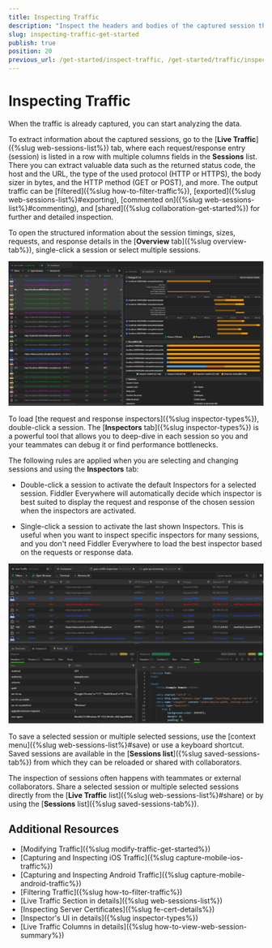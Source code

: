 ```yaml
---
title: Inspecting Traffic
description: "Inspect the headers and bodies of the captured session through the Inspectors tab when working with Telerik Fiddler Everywhere web-debugging HTTP client proxy."
slug: inspecting-traffic-get-started
publish: true
position: 20
previous_url: /get-started/inspect-traffic, /get-started/traffic/inspect-traffic
---
```


# Inspecting Traffic

When the traffic is already captured, you can start analyzing the data.

To extract information about the captured sessions, go to the [**Live Traffic**]({%slug web-sessions-list%}) tab, where each request/response entry (session) is listed in a row with multiple columns fields in the **Sessions** list. There you can extract valuable data such as the returned status code, the host and the URL, the type of the used protocol (HTTP or HTTPS), the body sizer in bytes, and the HTTP method (GET or POST), and more. The output traffic can be [filtered]({%slug how-to-filter-traffic%}), [exported]({%slug web-sessions-list%}#exporting), [commented on]({%slug web-sessions-list%}#commenting), and [shared]({%slug collaboration-get-started%}) for further and detailed inspection.

To open the structured information about the session timings, sizes, requests, and response details in the [**Overview** tab]({%slug overview-tab%}), single-click a session or select multiple sessions.

![Live Traffic and session overview](../images/livetraffic/websessions/websessions-list-all-overview.png)

To load [the request and response inspectors]({%slug inspector-types%}), double-click a session. The [**Inspectors** tab]({%slug inspector-types%}) is a powerful tool that allows you to deep-dive in each session so you and your teammates can debug it or find performance bottlenecks.

The following rules are applied when you are selecting and changing sessions and using the **Inspectors** tab:

- Double-click a session to activate the default Inspectors for a selected session. Fiddler Everywhere will automatically decide which inspector is best suited to display the request and response of the chosen session when the inspectors are activated.

- Single-click a session to activate the last shown Inspectors. This is useful when you want to inspect specific inspectors for many sessions, and you don't need Fiddler Everywhere to load the best inspector based on the requests or response data.

![Live Traffic and Inspectors](../images/livetraffic/websessions/websessions-list-all.png)

To save a selected session or multiple selected sessions, use the [context menu]({%slug web-sessions-list%}#save) or use a keyboard shortcut. Saved sessions are available in the [**Sessions list**]({%slug saved-sessions-tab%}) from which they can be reloaded or shared with collaborators.

The inspection of sessions often happens with teammates or external collaborators. Share a selected session or multiple selected sessions directly from the [__Live Traffic__ list]({%slug web-sessions-list%}#share) or by using the [__Sessions__ list]({%slug saved-sessions-tab%}).

## Additional Resources

- [Modifying Traffic]({%slug modify-traffic-get-started%})
- [Capturing and Inspecting iOS Traffic]({%slug capture-mobile-ios-traffic%})
- [Capturing and Inspecting Android Traffic]({%slug capture-mobile-android-traffic%})
- [Filtering Traffic]({%slug how-to-filter-traffic%})
- [Live Traffic Section in details]({%slug web-sessions-list%})
- [Inspecting Server Certificates]({%slug fe-cert-details%})
- [Inspector's UI in details]({%slug inspector-types%})
- [Live Traffic Columns in details]({%slug how-to-view-web-session-summary%})